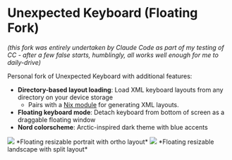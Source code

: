 # Unexpected Keyboard (Floating Fork)

*(this fork was entirely undertaken by Claude Code as part of my testing of CC - after a few false starts, humblingly, all works well enough for me to daily-drive)*

Personal fork of Unexpected Keyboard with additional features:

- **Directory-based layout loading**: Load XML keyboard layouts from any directory on your device storage
  - Pairs with a [Nix module](https://github.com/harryaskham/collective-public/blob/main/modules/agnostic/unexpected-keyboard/default.nix) for generating XML layouts.
- **Floating keyboard mode**: Detach keyboard from bottom of screen as a draggable floating window  
- **Nord colorscheme**: Arctic-inspired dark theme with blue accents

<img src="img/float.png" />
*Floating resizable portrait with ortho layout*

<img src="img/split.png" />
*Floating resizable landscape with split layout*

